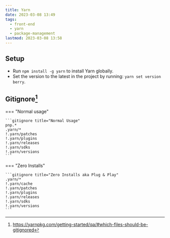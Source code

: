 ```yaml
---
title: Yarn
date: 2023-03-08 13:49
tags:
  - front-end
  - yarn
  - package-management
lastmod: 2023-03-08 13:58
---
```


## Setup

- Run `npm install -g yarn` to install Yarn globally.
- Set the version to the latest in the project by running: `yarn set version berry`.

## Gitignore[^yarn-gitignore]

=== "Normal usage"

    ```gitignore title="Normal Usage"
    pnp.*
    .yarn/*
    !.yarn/patches
    !.yarn/plugins
    !.yarn/releases
    !.yarn/sdks
    !.yarn/versions
    ```

=== "Zero Installs"

    ```gitignore title="Zero Installs aka Plug & Play"
    .yarn/*
    !.yarn/cache
    !.yarn/patches
    !.yarn/plugins
    !.yarn/releases
    !.yarn/sdks
    !.yarn/versions
    ```

[^yarn-gitignore]: https://yarnpkg.com/getting-started/qa/#which-files-should-be-gitignored

